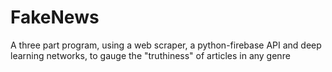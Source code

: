 # FakeNews
A three part program, using a web scraper, a python-firebase API and deep learning networks, to gauge the "truthiness" of articles in any genre
